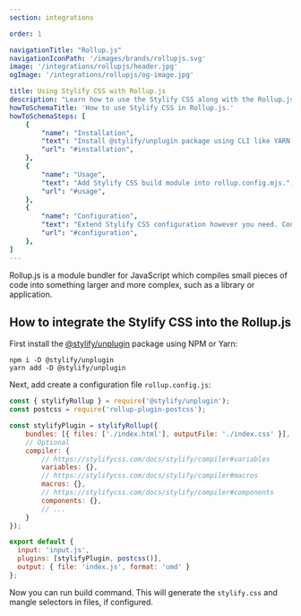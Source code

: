 ```yaml
---
section: integrations

order: 1

navigationTitle: "Rollup.js"
navigationIconPath: '/images/brands/rollupjs.svg'
image: '/integrations/rollupjs/header.jpg'
ogImage: '/integrations/rollupjs/og-image.jpg'

title: Using Stylify CSS with Rollup.js
description: "Learn how to use the Stylify CSS along with the Rollup.js. Code your website faster with Stylify CSS and Rollup.js."
howToSchemaTitle: 'How to use Stylify CSS in Rollup.js.'
howToSchemaSteps: [
	{
		"name": "Installation",
		"text": "Install @stylify/unplugin package using CLI like YARN or NPM.",
		"url": "#installation",
	},
	{
		"name": "Usage",
		"text": "Add Stylify CSS build module into rollup.config.mjs.",
		"url": "#usage",
	},
	{
		"name": "Configuration",
		"text": "Extend Stylify CSS configuration however you need. Configure variables, components, custom selectors and a lot more.",
		"url": "#configuration",
	},
]
---
```


Rollup.js is a module bundler for JavaScript which compiles small pieces of code into something larger and more complex, such as a library or application.

<note><template>
Integration example for the Rollup.js can be found in <a href="https://github.com/stylify/integrations-examples/tree/master/rollupjs" target="_blank" rel="noopener">integrations examples repository</a>.
</template></note>

## How to integrate the Stylify CSS into the Rollup.js

First install the [@stylify/unplugin](/docs/unplugin) package using NPM or Yarn:

```
npm i -D @stylify/unplugin
yarn add -D @stylify/unplugin
```

Next, add create a configuration file `rollup.config.js`:

```js
const { stylifyRollup } = require('@stylify/unplugin');
const postcss = require('rollup-plugin-postcss');

const stylifyPlugin = stylifyRollup({
	bundles: [{ files: ['./index.html'], outputFile: './index.css' }],
	// Optional
	compiler: {
		// https://stylifycss.com/docs/stylify/compiler#variables
		variables: {},
		// https://stylifycss.com/docs/stylify/compiler#macros
		macros: {},
		// https://stylifycss.com/docs/stylify/compiler#components
		components: {},
		// ...
	}
});

export default {
  input: 'input.js',
  plugins: [stylifyPlugin, postcss()],
  output: { file: 'index.js', format: 'umd' }
};
```

Now you can run build command. This will generate the `stylify.css` and mangle selectors in files, if configured.

<where-to-next />
